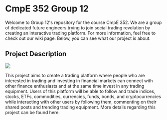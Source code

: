 # CmpE 352 Group 12

Welcome to Group 12's repository for the course CmpE 352. We are a group of dedicated future engineers trying to join social trading revolution by creating an interactive trading platform. For more information, feel free to check out our wiki page. Below, you can see what our project is about.

## Project Description

![](https://github.com/bounswe/bounswe2019group12/blob/master/resources/images/stock_market_example.png)

This project aims to create a trading platform where people who are interested in trading and investing in financial markets can connect with other finance enthusiasts and at the same time invest in any trading equipment. Users of this platform will be able to follow and trade indices, stocks, ETFs, commodities, currencies, funds, bonds, and cryptocurrencies while interacting with other users by following them, commenting on their shared posts and trending trading equipment. More details regarding this project can be found here.
